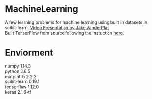 # MachineLearning
A few learning problems for machine learning using built in datasets in scikit-learn. [Video Presentation by Jake VanderPlas]( https://youtu.be/HC0J_SPm9co "PyData Tutorial")  
Built TensorFlow from source following the instuction [here]("https://github.com/lakshayg/tensorflow-build").  

# Enviorment
numpy 1.14.3  
python 3.6.5  
matplotlib 2.2.2  
scikit-learn 0.19.1  
tensorflow 1.12.0  
keras 2.1.6-tf  
